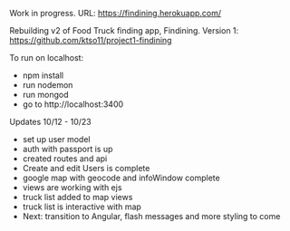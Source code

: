 Work in progress.
URL: https://findining.herokuapp.com/

Rebuilding v2 of Food Truck finding app, Findining.
Version 1: https://github.com/ktso11/project1-findining

To run on localhost:
- npm install
- run nodemon
- run mongod
- go to http://localhost:3400


Updates 10/12 - 10/23
- set up user model
- auth with passport is up
- created routes and api
- Create and edit Users is complete
- google map with geocode and infoWindow complete
- views are working with ejs
- truck list added to map views
- truck list is interactive with map
- Next: transition to Angular, flash messages and more styling to come
